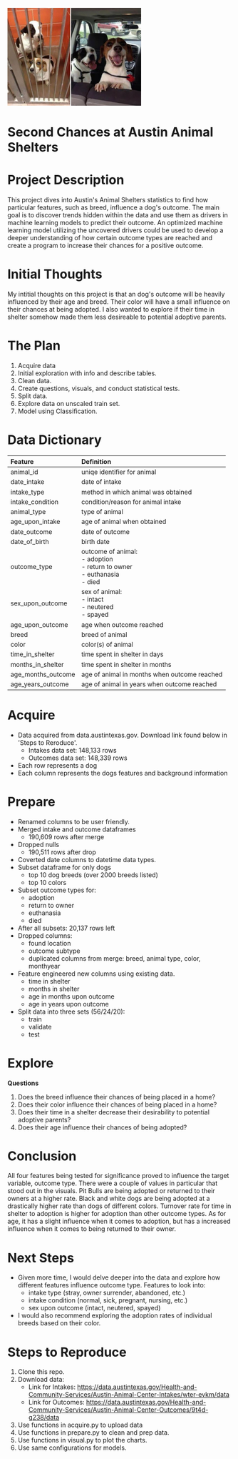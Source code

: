 <img
  src="images/after_dogs.jpeg"
  alt="Alt text"
  title="Optional title"
  style="display: inline-block; margin: 0 auto; max-width: 300px">

# Second Chances at Austin Animal Shelters 

# Project Description
This project dives into Austin's Animal Shelters statistics to find how particular features, such as breed, influence a dog's outcome. The main goal is to discover trends hidden within the data and use them as drivers in machine learning models to predict their outcome. An optimized machine learning model utilizing the uncovered drivers could be used to develop a deeper understanding of how certain outcome types are reached and create a program to increase their chances for a positive outcome.


# Initial Thoughts
My intitial thoughts on this project is that an dog's outcome will be heavily influenced by their age and breed. Their color will have a small influence on their chances at being adopted. I also wanted to explore if their time in shelter somehow made them less desireable to potential adoptive parents. 


# The Plan
1. Acquire data
2. Initial exploration with info and describe tables.
3. Clean data.
4. Create questions, visuals, and conduct statistical tests.
5. Split data.
6. Explore data on unscaled train set.
7. Model using Classification.



# Data Dictionary

| Feature | Definition |
| :-- | :-- |
| animal_id | uniqe identifier for animal |
| date_intake | date of intake |
| intake_type | method in which animal was obtained |
| intake_condition | condition/reason for animal intake | 
| animal_type | type of animal |
| age_upon_intake | age of animal when obtained |
| date_outcome | date of outcome |
| date_of_birth | birth date |
| outcome_type | outcome of animal:<br> - adoption<br> - return to owner<br> - euthanasia<br> - died |
| sex_upon_outcome | sex of animal: <br> - intact<br> - neutered<br> - spayed|
| age_upon_outcome |age when outcome reached |
| breed | breed of animal |
| color | color(s) of animal |
| time_in_shelter | time spent in shelter in days |
| months_in_shelter | time spent in shelter in months |
| age_months_outcome | age of animal in months when outcome reached |
| age_years_outcome | age of animal in years when outcome reached |

# Acquire

- Data acquired from data.austintexas.gov. Download link found below in 'Steps to Reroduce'.  
    - Intakes data set: 148,133 rows
    - Outcomes data set: 148,339 rows 
- Each row represents a dog
- Each column represents the dogs features and background information


# Prepare
- Renamed columns to be user friendly.
- Merged intake and outcome dataframes
    - 190,609 rows after merge
- Dropped nulls
    - 190,511 rows after drop
- Coverted date columns to datetime data types.
- Subset dataframe for only dogs
    - top 10 dog breeds (over 2000 breeds listed)
    - top 10 colors
- Subset outcome types for: 
    - adoption
    - return to owner
    - euthanasia
    - died
- After all subsets: 20,137 rows left
- Dropped columns:
    - found location
    - outcome subtype
    - duplicated columns from merge: breed, animal type, color, monthyear 
- Feature engineered new columns using existing data.
    - time in shelter
    - months in shelter
    - age in months upon outcome
    - age in years upon outcome
- Split data into three sets (56/24/20):
    - train
    - validate 
    - test 

# Explore
**Questions**
1. Does the breed influence their chances of being placed in a home?
2. Does their color influence their chances of being placed in a home?
3. Does their time in a shelter decrease their desirability to potential adoptive parents?
4. Does their age influence their chances of being adopted?

# Conclusion
All four features being tested for significance proved to influence the target variable, outcome type. There were a couple of values in particular that stood out in the visuals. Pit Bulls are being adopted or returned to their owners at a higher rate. Black and white dogs are being adopted at a drastically higher rate than dogs of different colors. Turnover rate for time in shelter to adoption is higher for adoption than other outcome types. As for age, it has a slight influence when it comes to adoption, but has a increased influence when it comes to being returned to their owner. 

# Next Steps
- Given more time, I would delve deeper into the data and explore how different features influence outcome type. Features to look into:
    - intake type (stray, owner surrender, abandoned, etc.)
    - intake condition (normal, sick, pregnant, nursing, etc.)
    - sex upon outcome (intact, neutered, spayed)
- I would also recommend exploring the adoption rates of individual breeds based on their color. 


# Steps to Reproduce

1. Clone this repo.
2. Download data:
    - Link for Intakes: https://data.austintexas.gov/Health-and-Community-Services/Austin-Animal-Center-Intakes/wter-evkm/data
    - Link for Outcomes: https://data.austintexas.gov/Health-and-Community-Services/Austin-Animal-Center-Outcomes/9t4d-g238/data
3. Use functions in acquire.py to upload data
4. Use functions in prepare.py to clean and prep data.
5. Use functions in visual.py to plot the charts.
6. Use same configurations for models.